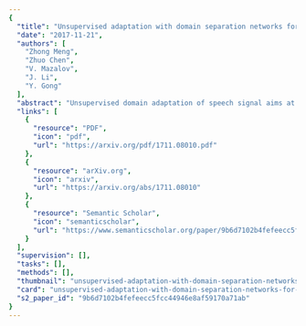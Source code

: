 ```yaml
---
{
  "title": "Unsupervised adaptation with domain separation networks for robust speech recognition",
  "date": "2017-11-21",
  "authors": [
    "Zhong Meng",
    "Zhuo Chen",
    "V. Mazalov",
    "J. Li",
    "Y. Gong"
  ],
  "abstract": "Unsupervised domain adaptation of speech signal aims at adapting a well-trained source-domain acoustic model to the unlabeled data from target domain. This can be achieved by adversarial training of deep neural network (DNN) acoustic models to learn an intermediate deep representation that is both senone-discriminative and domain-invariant. Specifically, the DNN is trained to jointly optimize the primary task of senone classification and the secondary task of domain classification with adversarial objective functions. In this work, instead of only focusing on learning a domain-invariant feature (i.e. the shared component between domains), we also characterize the difference between the source and target domain distributions by explicitly modeling the private component of each domain through a private component extractor DNN. The private component is trained to be orthogonal with the shared component and thus implicitly increases the degree of domain-invariance of the shared component. A reconstructor DNN is used to reconstruct the original speech feature from the private and shared components as a regularization. This domain separation framework is applied to the unsupervised environment adaptation task and achieved 11.08% relative WER reduction from the gradient reversal layer training, a representative adversarial training method, for automatic speech recognition on CHiME-3 dataset.",
  "links": [
    {
      "resource": "PDF",
      "icon": "pdf",
      "url": "https://arxiv.org/pdf/1711.08010.pdf"
    },
    {
      "resource": "arXiv.org",
      "icon": "arxiv",
      "url": "https://arxiv.org/abs/1711.08010"
    },
    {
      "resource": "Semantic Scholar",
      "icon": "semanticscholar",
      "url": "https://www.semanticscholar.org/paper/9b6d7102b4fefeecc5fcc44946e8af59170a71ab"
    }
  ],
  "supervision": [],
  "tasks": [],
  "methods": [],
  "thumbnail": "unsupervised-adaptation-with-domain-separation-networks-for-robust-speech-recognition-thumb.jpg",
  "card": "unsupervised-adaptation-with-domain-separation-networks-for-robust-speech-recognition-card.jpg",
  "s2_paper_id": "9b6d7102b4fefeecc5fcc44946e8af59170a71ab"
}
---
```


